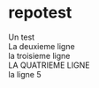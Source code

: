 # repotest
Un test <br>
La deuxieme ligne <br>
la troisieme ligne <br>
LA QUATRIEME LIGNE <br>
la ligne 5
